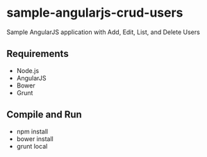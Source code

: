 # sample-angularjs-crud-users
Sample AngularJS application with Add, Edit, List, and Delete Users

## Requirements
* Node.js
* AngularJS
* Bower
* Grunt

## Compile and Run
* npm install
* bower install
* grunt local
